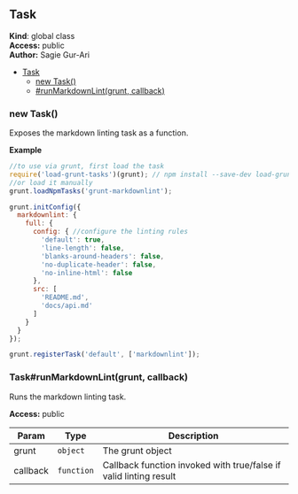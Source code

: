 <a name="Task"></a>

## Task
**Kind**: global class  
**Access:** public  
**Author:** Sagie Gur-Ari  

* [Task](#Task)
    * [new Task()](#new_Task_new)
    * [#runMarkdownLint(grunt, callback)](#Task+runMarkdownLint)

<a name="new_Task_new"></a>

### new Task()
Exposes the markdown linting task as a function.

**Example**  
````js
//to use via grunt, first load the task
require('load-grunt-tasks')(grunt); // npm install --save-dev load-grunt-tasks
//or load it manually
grunt.loadNpmTasks('grunt-markdownlint');

grunt.initConfig({
  markdownlint: {
    full: {
      config: { //configure the linting rules
        'default': true,
        'line-length': false,
        'blanks-around-headers': false,
        'no-duplicate-header': false,
        'no-inline-html': false
      },
      src: [
        'README.md',
        'docs/api.md'
      ]
    }
  }
});

grunt.registerTask('default', ['markdownlint']);
````
<a name="Task+runMarkdownLint"></a>

### Task#runMarkdownLint(grunt, callback)
Runs the markdown linting task.

**Access:** public  

| Param | Type | Description |
| --- | --- | --- |
| grunt | <code>object</code> | The grunt object |
| callback | <code>function</code> | Callback function invoked with true/false if valid linting result |

